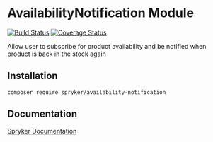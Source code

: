 # AvailabilityNotification Module
[![Build Status](https://travis-ci.org/spryker/availability-notification.svg)](https://travis-ci.org/spryker/availability-notification)
[![Coverage Status](https://coveralls.io/repos/github/spryker/availability-notification/badge.svg)](https://coveralls.io/github/spryker/availability-notification)

Allow user to subscribe for product availability and be notified when product is back in the stock again

## Installation

```
composer require spryker/availability-notification
```

## Documentation

[Spryker Documentation](https://academy.spryker.com/developing_with_spryker/module_guide/modules.html)
